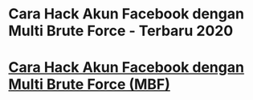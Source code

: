 # Cara Hack Akun Facebook dengan Multi Brute Force - Terbaru 2020

<h1><a href="https://socialdarknet.com/">Cara Hack Akun Facebook dengan Multi Brute Force (MBF)</a></h1>
